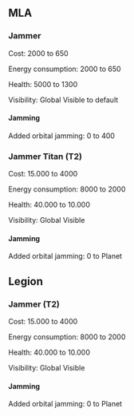 ## MLA
### Jammer
Cost: 2000 to 650

Energy consumption: 2000 to 650

Health: 5000 to 1300

Visibility: Global Visible to default

#### Jamming
Added orbital jamming: 0 to 400

### Jammer Titan (T2)
Cost: 15.000 to 4000

Energy consumption: 8000 to 2000

Health: 40.000 to 10.000

Visibility: Global Visible

#### Jamming
Added orbital jamming: 0 to Planet

## Legion
### Jammer (T2)
Cost: 15.000 to 4000

Energy consumption: 8000 to 2000

Health: 40.000 to 10.000

Visibility: Global Visible

#### Jamming
Added orbital jamming: 0 to Planet